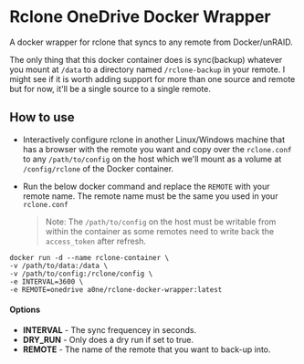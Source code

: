 # Rclone OneDrive Docker Wrapper

A docker wrapper for rclone that syncs to any remote from Docker/unRAID.

The only thing that this docker container does is sync(backup) whatever you mount at `/data` to a directory named `/rclone-backup` in your remote. I might see if it is worth adding support for more than one source and remote but for now, it'll be a single source to a single remote.

## How to use

- Interactively configure rclone in another Linux/Windows machine that has a browser with the remote you want and copy over the `rclone.conf` to any `/path/to/config` on the host which we'll mount as a volume at `/config/rclone` of the Docker container.

- Run the below docker command and replace the `REMOTE` with your remote name. The remote name must be the same you used in your `rclone.conf`
  > Note: The `/path/to/config` on the host must be writable from within the container as some remotes need to write back the `access_token` after refresh.

```
docker run -d --name rclone-container \
-v /path/to/data:/data \
-v /path/to/config:/rclone/config \
-e INTERVAL=3600 \
-e REMOTE=onedrive a0ne/rclone-docker-wrapper:latest
```

#### Options

- **INTERVAL** - The sync frequencey in seconds.
- **DRY_RUN** - Only does a dry run if set to true.
- **REMOTE** - The name of the remote that you want to back-up into.
